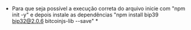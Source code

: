 * Para que seja possível a execução correta do arquivo inicie com "npm init -y" e depois instale as dependências "npm install bip39 bip32@2.0.6 bitcoinjs-lib --save" *
